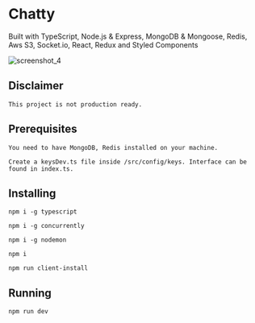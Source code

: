 # Chatty

Built with TypeScript, Node.js & Express, MongoDB & Mongoose, Redis, Aws S3, Socket.io, React, Redux and Styled Components

![screenshot_4](https://user-images.githubusercontent.com/30155843/47954015-d2834080-df8d-11e8-99ca-3dec9fed2985.png)

## Disclaimer

```
This project is not production ready.
```

## Prerequisites

```
You need to have MongoDB, Redis installed on your machine.
```

```
Create a keysDev.ts file inside /src/config/keys. Interface can be found in index.ts.
```

## Installing

```
npm i -g typescript
```

```
npm i -g concurrently
```

```
npm i -g nodemon
```

```
npm i
```

```
npm run client-install
```

## Running

```
npm run dev
```
